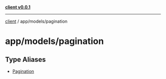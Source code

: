 [**client v0.0.1**](../../../README.md)

***

[client](../../../README.md) / app/models/pagination

# app/models/pagination

## Type Aliases

- [Pagination](type-aliases/Pagination.md)
